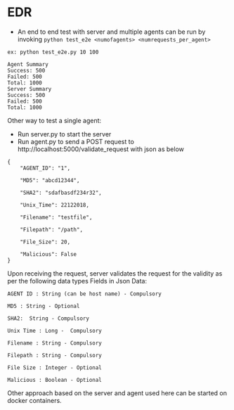 # EDR
- An end to end test with server and multiple agents can be run by
invoking `python test_e2e <numofagents> <numrequests_per_agent>`

````
ex: python test_e2e.py 10 100

Agent Summary
Success: 500
Failed: 500
Total: 1000
Server Summary
Success: 500
Failed: 500
Total: 1000
````

Other way to test a single agent:
- Run server.py to start the server
- Run agent.py to send a POST request to http://localhost:5000/validate_request  with json as below
````
{
    "AGENT_ID": "1",

    "MD5": "abcd12344",

    "SHA2": "sdafbasdf234r32",

    "Unix_Time": 22122018,

    "Filename": "testfile",

    "Filepath": "/path",

    "File_Size": 20,

    "Malicious": False
}
````

Upon receiving the request, server validates the request for the validity as per the following data types
Fields in Json Data:

````
AGENT ID : String (can be host name) - Compulsory 

MD5 : String - Optional

SHA2:  String - Compulsory 

Unix Time : Long -  Compulsory

Filename : String - Compulsory

Filepath : String - Compulsory 

File Size : Integer - Optional 

Malicious : Boolean - Optional

````

Other approach based on the server and agent used here can be started on docker containers.
